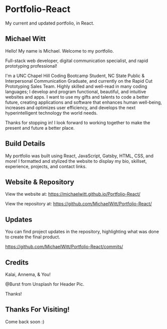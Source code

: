 # Portfolio-React

My current and updated portfolio, in React.

## Michael Witt

Hello! My name is Michael. Welcome to my portfolio.

Full-stack web developer, digital communication specialist, and rapid prototyping professional!

I'm a UNC Chapel Hill Coding Bootcamp Student, NC State Public & Interpersonal Communication Graduate, and currently on the Rapid Cut Prototyping Sales Team. Highly skilled and well-read in many coding languages; I develop and program functional, beautiful, and intuitive websites and apps. I want to use my gifts and talents to code a better future, creating applications and software that enhances human well-being, increases and optimizes user efficiency, and develops the next hyperintelligent technology the world needs.

Thanks for stopping in! I look forward to working together to make the present and future a better place.

## Build Details

My portfolio was built using React, JavaScript, Gatsby, HTML, CSS, and more! I formatted and stylized the website to display my bio, skillset, experience, projects, and contact links.

## Website & Repository

View the website at: https://michaelwitt.github.io/Portfolio-React/

View the repository at: https://github.com/MichaelWitt/Portfolio-React/

<!-- Website Preview: ![alt text](https://michaelwitt.github.io/Portfolio/images/website-mainpage.png)
Website Bio: ![alt text](https://michaelwitt.github.io/Portfolio/images/website-bio.png) -->

## Updates

You can find project updates in the repository, highlighting what was done to create the final product.

https://github.com/MichaelWitt/Portfolio-React/commits/

## Credits

Kalai, Annema, & You!

@Burst from Unsplash for Header Pic.

Thanks!

## Thanks For Visiting!

Come back soon :)
